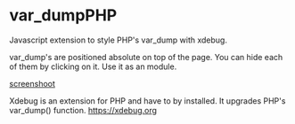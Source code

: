 # var_dumpPHP
Javascript extension to style PHP's var_dump with xdebug.

var_dump's are positioned absolute on top of the page. You can hide each of them by clicking on it.
Use it as an module.

[screenshoot](var_dumpPHP.png)


Xdebug is an extension for PHP and have to by installed. It upgrades PHP's var_dump() function.
https://xdebug.org

